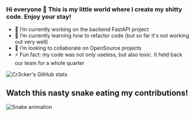 ### Hi everyone 👋 This is my little world where I create my shitty code. Enjoy your stay!

- 🔭 I’m currently working on the backend FastAPI project
- 🌱 I’m currently learning how to refactor code (but so far it's not working out very well)
- 👯 I’m looking to collaborate on OpenSource projects 
- ⚡ Fun fact: my code was not only useless, but also toxic. It held back our team for a whole quarter

![Cr3cker's GitHub stats](https://github-readme-stats.vercel.app/api?username=Cr3cker&hide=prs)

## Watch this nasty snake eating my contributions!
![Snake animation](https://github.com/eagrundy/eagrundy/blob/output/github-contribution-grid-snake.svg)
